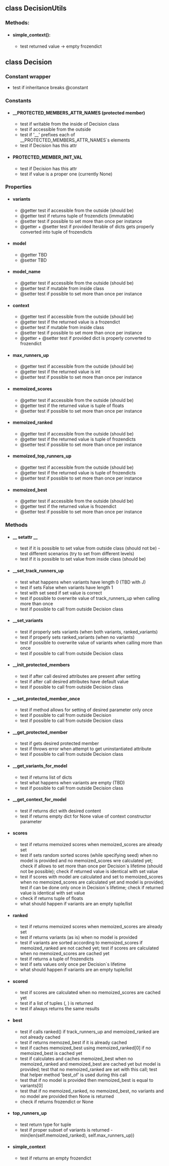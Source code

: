 ## class DecisionUtils

### Methods:

 - #### simple_context():
    
    - test returned value -> empty frozendict

## class Decision

### Constant wrapper
   - test if inheritance breaks @constant

### Constants

 - #### __PROTECTED_MEMBERS_ATTR_NAMES (protected member)
     - test if writable from the inside of Decision class
     - test if accessible from the outside
     - test if '__' prefixes each of __PROTECTED_MEMBERS_ATTR_NAMES`s elements 
     - test if Decision has this attr
 - #### PROTECTED_MEMBER_INIT_VAL
     - test if Decision has this attr
     - test if value is a proper one (currently None)


### Properties
 - #### variants
     - @getter test if accessible from the outside (should be)
     - @getter test if returns tuple of frozendicts (immutable)
     - @setter test if possible to set more than once per instance
     - @getter + @setter test if provided Iterable of dicts gets properly 
       converted into tuple of frozendicts
 - #### model
     - @getter TBD
     - @setter TBD
 - #### model_name
     - @getter test if accessible from the outside (should be)
     - @setter test if mutable from inside class
     - @setter test if possible to set more than once per instance
 - #### context
     - @getter test if accessible from the outside (should be)
     - @getter test if the returned value is a frozendict
     - @setter test if mutable from inside class
     - @setter test if possible to set more than once per instance
     - @getter + @setter test if provided dict is properly converted to frozendict
 - #### max_runners_up
     - @getter test if accessible from the outside (should be)
     - @getter test if the returned value is int 
     - @setter test if possible to set more than once per instance
 - #### memoized_scores
     - @getter test if accessible from the outside (should be)
     - @getter test if the returned value is tuple of floats
     - @setter test if possible to set more than once per instance
 - #### memoized_ranked
     - @getter test if accessible from the outside (should be)
     - @getter test if the returned value is tuple of frozendicts
     - @setter test if possible to set more than once per instance
 - #### memoized_top_runners_up
     - @getter test if accessible from the outside (should be)
     - @getter test if the returned value is tuple of frozendicts
     - @setter test if possible to set more than once per instance
 - #### memoized_best
     - @getter test if accessible from the outside (should be)
     - @getter test if the returned value is frozendict
     - @setter test if possible to set more than once per instance

### Methods
 - #### __ setattr __
     - test if it is possible to set value from outside class (should not be) - 
       test different scenarios (try to set from different levels)  
     - test if it is possible to set value from inside class (should be)
 - #### __set_track_runners_up
     - test what happens when variants have length 0 (TBD with J)
     - test if sets False when variants have length 1
     - test with set seed if set value is correct
     - test if possible to overwrite value of track_runners_up when calling more than once
     - test if possible to call from outside Decision class
 - #### __set_variants
     - test if properly sets variants (when both variants, ranked_variants)
     - test if properly sets ranked_variants (when no variants)
     - test if possible to overwrite value of variants when calling more than once
     - test if possible to call from outside Decision class
 - #### __init_protected_members
     - test if after call desired attributes are present after setting
     - test if after call desired attributes have default value
     - test if possible to call from outside Decision class     
 - #### __set_protected_member_once
     - test if method allows for setting of desired parameter only once
     - test if possible to call from outside Decision
     - test if possible to call from outside Decision class
 - #### __get_protected_member
     - test if gets desired protected member
     - test if throws error when attempt to get uninstantiated attribute
     - test if possible to call from outside Decision class
 - #### __get_variants_for_model
     - test if returns list of dicts
     - test what happens when variants are empty (TBD)
     - test if possible to call from outside Decision class
 - #### __get_context_for_model
     - test if returns dict with desired content
     - test if returns empty dict for None value of context constructor parameter
 - #### scores
     - test if returns memoized scores when memoized_scores are already set
     - test if sets random sorted scores (while specifying seed) when no model
       is provided and no memoized_scores wre calculated yet; check if allows 
       to set more than once per Decision`s lifetime (should not be possible);
       check if returned value is identical with set value
     - test if scores with model are calculated and set to memoized_scores 
       when no memoized_scores are calculated yet and model is provided; test 
       if can be done only once in Decision`s lifetime;
       check if returned value is identical with set value
     - check if returns tuple of floats
     - what should happen if variants are an empty tuple/list
 - #### ranked
     - test if returns memoized scores when memoized_scores are already set
     - test if returns variants (as is) when no model is provided
     - test if variants are sorted according to memoized_scores if 
       memoized_ranked are not cached yet; test if scores are calculated when 
       no memoized_scores are cached yet
     - test if returns a tuple of frozendicts 
     - test if sets values only once per Decision`s lifetime
     - what should happen if variants are an empty tuple/list
 - #### scored
     - test if scores are calculated when no memoized_scores are cached yet
     - test if a list of tuples (<dict>, <float>) is returned
     - test if always returns the same results
 - #### best
     - test if calls ranked() if track_runners_up and memoized_ranked are not 
       already cached
     - test if returns memozed_best if it is already cached
     - test if caches memoized_best using memoized_ranked[0] if no memoized_best 
       is cached yet
     - test if calculates and caches memoized_best when no memoized_ranked and
       memoized_best are cached yet but model is provided; test that no 
       memoized_ranked are set with this call; test that helper method 
       'best_of' is used during this call
     - test that if no model is provided then memoized_best is equal to
       variants[0]
     - test that if no memoized_ranked, no memoized_best, no variants and no model 
       are provided then None is returned
     - check if returns frozendict or None
 - #### top_runners_up
     - test return type for tuple
     - test if proper subset of variants is returned - 
        min(len(self.memoized_ranked), self.max_runners_up))
 - #### simple_context
     - test if returns an empty frozendict